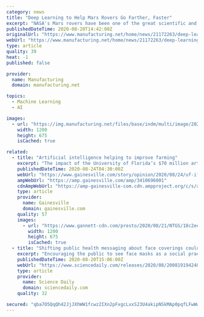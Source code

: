```yaml
---
category: news
title: "Deep Learning to Help Mars Rovers Go Farther, Faster"
excerpt: "NASA's Mars rovers have been one of the great scientific and space successes of the past two decades. Four generations of rovers have traversed the red planet gathering scientific data, sending back evocative photographs,"
publishedDateTime: 2020-08-20T14:42:00Z
originalUrl: "https://www.manufacturing.net/home/news/21172263/deep-learning-to-help-mars-rovers-go-farther-faster"
webUrl: "https://www.manufacturing.net/home/news/21172263/deep-learning-to-help-mars-rovers-go-farther-faster"
type: article
quality: 39
heat: -1
published: false

provider:
  name: Manufacturing
  domain: manufacturing.net

topics:
  - Machine Learning
  - AI

images:
  - url: "https://img.manufacturing.net/files/base/indm/multi/image/2020/08/16x9/Screen_Shot_2020_08_20_at_9.18.41_AM.5f3e86585c82c.png?auto=format&fit=max&w=1200"
    width: 1200
    height: 675
    isCached: true

related:
  - title: "Artificial intelligence helping to improve farming"
    excerpt: "The impact of the University of Florida’s $70 million artificial intelligence (AI) initiative is likely to show up on your plate every day. It can help make what you eat tastier, healthier and more locally sourced."
    publishedDateTime: 2020-08-24T04:30:00Z
    webUrl: "https://www.gainesville.com/story/opinion/2020/08/24/uf-ifas-is-positioned-to-make-great-leaps-forward-with-the-aid-of-the-university-ai-initiative/3410696001/"
    ampWebUrl: "https://amp.gainesville.com/amp/3410696001"
    cdnAmpWebUrl: "https://amp-gainesville-com.cdn.ampproject.org/c/s/amp.gainesville.com/amp/3410696001"
    type: article
    provider:
      name: Gainesville
      domain: gainesville.com
    quality: 57
    images:
      - url: "https://www.gannett-cdn.com/presto/2020/08/21/NTGS/18c2eeb8-a1c7-42ed-9fcf-c804cd250d64-Phenogator.jpg?auto=webp&crop=6239,3510,x0,y317&format=pjpg&width=1200"
        width: 1200
        height: 675
        isCached: true
  - title: "Shifting public health messaging about face coverings could improve uptake"
    excerpt: "Encouraging the public to see face masks as a social practice, which they can use to express their cultural background or their personality, could encourage more people to use them regularly, say researchers."
    publishedDateTime: 2020-08-20T15:06:00Z
    webUrl: "https://www.sciencedaily.com/releases/2020/08/200819194248.htm"
    type: article
    provider:
      name: Science Daily
      domain: sciencedaily.com
    quality: 32

secured: "qba7O5QqQh42JjJXhWW1fcwz2IXn2pFxgcLxxS23U4akipNSkMAp0pqfLFwWw2mEGJb8IpJkA80/qpLSUIJk/0g/xcEXdhKQMuF/oTEEaDIJ96l8DQ1vBxxCBCS38fWGFuSojFMW9GQCQJxDzmVuwo3w3HT8Ua18I4z87TUuQqq+C0yoZBlaiI0AM+1gp8vHUZsJDQqEOOcGWhD+VpVmkKOVI7cAva+Le4OW2xuODXXo+/gqdBjoEvLjhzWoKmig9OOCjIF/PvkB25+bC3DiPn1PeITlZqm+G8cin1OiFK/rRq70Q8/37wcD6RKN5WDehmO7xAdRsf8ce45ED/BnUw==;e6Hd1FXb+sOluqxhCF6mlg=="
---
```


